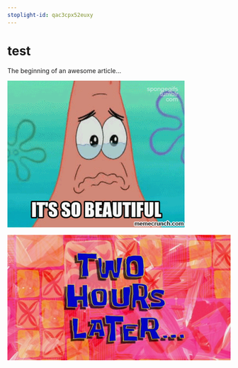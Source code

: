 ```yaml
---
stoplight-id: qac3cpx52euxy
---
```


# test

The beginning of an awesome article...

![SoBeautiful.gif](../assets/images/Patrick6.gif)

![Two Hours Later](../assets/images/TwoHoursLater.jpg)
